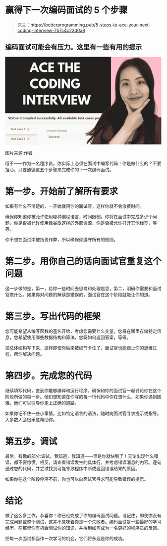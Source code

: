 # 赢得下一次编码面试的 5 个步骤

> 原文：<https://betterprogramming.pub/5-steps-to-ace-your-next-coding-interview-7b7c4c23d0a8>

## 编码面试可能会有压力。这里有一些有用的提示

![](img/d3dcc078e263c3a765a8a44f2527cea3.png)

图片来源:作者

哦不——作为一名程序员，你实际上必须在面试中编写代码！你是做什么的？不要担心，只要遵循这五个步骤来完成你的下一次编码面试。

# 第一步。开始前了解所有要求

如果有什么不清楚的，一开始就问你的面试官，这样你就不会浪费时间。

确保你知道你被允许使用哪种编程语言，时间限制，你将在面试中完成多少个问题，你是否被允许使用像谷歌这样的外部资源，你是否被允许打开其他标签，等等。

你不想在面试中被指责作弊，所以确保你遵守所有的规则。

# 第二步。用你自己的话向面试官重复这个问题

这一步做的是，第一，给你一些时间去思考和处理信息，第二，明确你需要和面试官做什么。如果你对问题的解读是错误的，面试官在这个阶段就能让你知道。

# 第三步。写出代码的框架

您可能希望从编写函数的签名开始，考虑您需要什么变量，您将在哪里存储特定信息，您希望使用哪些数据结构和算法，您将如何返回答案，等等。

把总体结构写下来，这样即使你后来被细节卡住了，面试官也能跟上你的思维过程，帮你解决问题。

# 第四步。完成您的代码

继续填写代码，直到你能够编译和运行程序。确保和你的面试官一起讨论你在这个阶段所做的每一步。他们想知道在你写的每一行代码中你在想什么，如果你遇到困难，他们可以引导你走上正确的道路。

如果你记不住一些小事情，比如特定语言的语法，随时向面试官寻求提示或指导。大多数人会很乐意帮助你。

# 第五步。调试

最后，有趣的部分:调试。我知道，我知道——但是你就快到了！无论出现什么错误，都不要惊慌。相反，请查看错误发生的具体行，并考虑错误消息的内容。逐句通过您的代码，并尝试找到可能导致程序中断或返回错误结果的原因。

如果你在这个阶段停滞不前，你也可以向面试官寻求可能导致错误的提示。

# 结论

做了这么多工作，恭喜你！你已经完成了你的编码面试问题。请记住，即使你没有完成问题或整个测试，这并不意味着你是一个失败者。编码面试是一些最好的学习经历，在那里你有机会测试你的知识，并得到如何成为一名更好的程序员的反馈。

把每一次面试都当作一次学习的机会，它们将永远是你的成功。